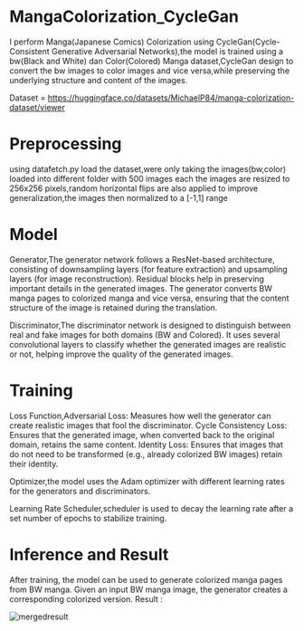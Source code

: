 # MangaColorization_CycleGan
I perform Manga(Japanese Comics) Colorization using CycleGan(Cycle-Consistent Generative Adversarial Networks),the model is trained using a bw(Black and White) dan Color(Colored) Manga dataset,CycleGan design to convert the bw images to color images and vice versa,while preserving the underlying structure and content of the images.

Dataset = https://huggingface.co/datasets/MichaelP84/manga-colorization-dataset/viewer

# Preprocessing
using datafetch.py load the dataset,were only taking the images(bw,color) loaded into different folder with 500 images each
the images are resized to 256x256 pixels,random horizontal flips are also applied to improve generalization,the images then normalized to a [-1,1] range

# Model
Generator,The generator network follows a ResNet-based architecture, consisting of downsampling layers (for feature extraction) and upsampling layers (for image reconstruction).
Residual blocks help in preserving important details in the generated images.
The generator converts BW manga pages to colorized manga and vice versa, ensuring that the content structure of the image is retained during the translation.

Discriminator,The discriminator network is designed to distinguish between real and fake images for both domains (BW and Colored).
It uses several convolutional layers to classify whether the generated images are realistic or not, helping improve the quality of the generated images.

# Training
Loss Function,Adversarial Loss: Measures how well the generator can create realistic images that fool the discriminator.
Cycle Consistency Loss: Ensures that the generated image, when converted back to the original domain, retains the same content.
Identity Loss: Ensures that images that do not need to be transformed (e.g., already colorized BW images) retain their identity.

Optimizer,the model uses the Adam optimizer with different learning rates for the generators and discriminators.

Learning Rate Scheduler,scheduler is used to decay the learning rate after a set number of epochs to stabilize training.

# Inference and Result
After training, the model can be used to generate colorized manga pages from BW manga. Given an input BW manga image, the generator creates a corresponding colorized version.
Result : 

![mergedresult](https://github.com/user-attachments/assets/0cc13c9e-5f04-4f9c-81cc-3925932bfef1)


